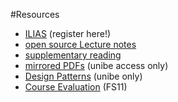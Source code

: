#Resources

-  [ILIAS](https://ilias.unibe.ch/goto_ilias3_unibe_crs_199046.html) (register here!)
- [open source Lecture notes](%assets_url%/download/lectures/cc2011/) 
- [supplementary reading](%assets_url%/scgbib/?query=cclit&filter=Year)
- [mirrored PDFs](http://scgresources.unibe.ch/~scg/Literature/Compilers/) (unibe access only)
- [Design Patterns](http://scgresources.unibe.ch/~scg/Literature/Books/GOF/contfso.htm) (unibe only)
- [Course Evaluation](%assets_url%/download/evaluations/FS11-11_S6085_Compiler_Construction.pdf) (FS11)
